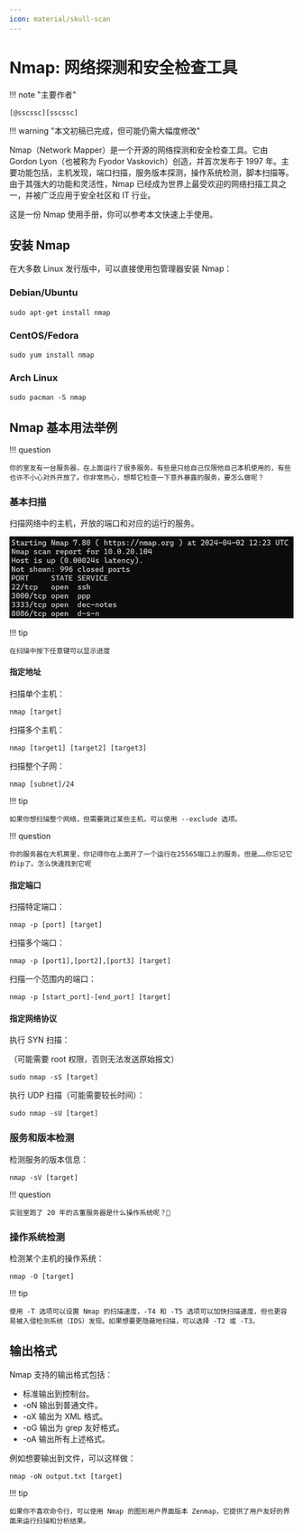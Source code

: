 ```yaml
---
icon: material/skull-scan
---
```


# Nmap: 网络探测和安全检查工具

!!! note "主要作者"

    [@sscssc][sscssc]

!!! warning "本文初稿已完成，但可能仍需大幅度修改"

Nmap（Network Mapper）是一个开源的网络探测和安全检查工具。它由 Gordon Lyon（也被称为 Fyodor Vaskovich）创造，并首次发布于 1997 年。主要功能包括，主机发现，端口扫描，服务版本探测，操作系统检测，脚本扫描等。由于其强大的功能和灵活性，Nmap 已经成为世界上最受欢迎的网络扫描工具之一，并被广泛应用于安全社区和 IT 行业。

这是一份 Nmap 使用手册，你可以参考本文快速上手使用。

## 安装 Nmap

在大多数 Linux 发行版中，可以直接使用包管理器安装 Nmap：

### Debian/Ubuntu

```shell
sudo apt-get install nmap
```

### CentOS/Fedora

```shell
sudo yum install nmap
```

### Arch Linux

```shell
sudo pacman -S nmap
```

## Nmap 基本用法举例

!!! question

    你的室友有一台服务器，在上面运行了很多服务。有些是只给自己仅限他自己本机使用的，有些也许不小心对外开放了。你非常热心，想帮它检查一下意外暴露的服务，要怎么做呢？

### 基本扫描

扫描网络中的主机，开放的端口和对应的运行的服务。

![nmap 扫描结果示例](../images/nmap-result.png)

!!! tip

    在扫描中按下任意键可以显示进度

#### 指定地址

扫描单个主机：

```shell
nmap [target]
```

扫描多个主机：

```shell
nmap [target1] [target2] [target3]
```

扫描整个子网：

```shell
nmap [subnet]/24
```

!!! tip

    如果你想扫描整个网络，但需要跳过某些主机，可以使用 --exclude 选项。

!!! question

    你的服务器在大机房里，你记得你在上面开了一个运行在25565端口上的服务。但是……你忘记它的ip了。怎么快速找到它呢

#### 指定端口

扫描特定端口：

```shell
nmap -p [port] [target]
```

扫描多个端口：

```shell
nmap -p [port1],[port2],[port3] [target]
```

扫描一个范围内的端口：

```shell
nmap -p [start_port]-[end_port] [target]
```

#### 指定网络协议

执行 SYN 扫描：

（可能需要 root 权限，否则无法发送原始报文）

```shell
sudo nmap -sS [target]
```

执行 UDP 扫描（可能需要较长时间）：

```shell
sudo nmap -sU [target]
```

### 服务和版本检测

检测服务的版本信息：

```shell
nmap -sV [target]
```

!!! question

    实验室跑了 20 年的古董服务器是什么操作系统呢？🤔

### 操作系统检测

检测某个主机的操作系统：

```shell
nmap -O [target]
```

!!! tip

    使用 -T 选项可以设置 Nmap 的扫描速度，-T4 和 -T5 选项可以加快扫描速度，但也更容易被入侵检测系统（IDS）发现。如果想要更隐蔽地扫描，可以选择 -T2 或 -T3。

## 输出格式

Nmap 支持的输出格式包括：

- 标准输出到控制台。
- -oN 输出到普通文件。
- -oX 输出为 XML 格式。
- -oG 输出为 grep 友好格式。
- -oA 输出所有上述格式。

例如想要输出到文件，可以这样做：

```shell
nmap -oN output.txt [target]
```

!!! tip

    如果你不喜欢命令行，可以使用 Nmap 的图形用户界面版本 Zenmap，它提供了用户友好的界面来运行扫描和分析结果。
